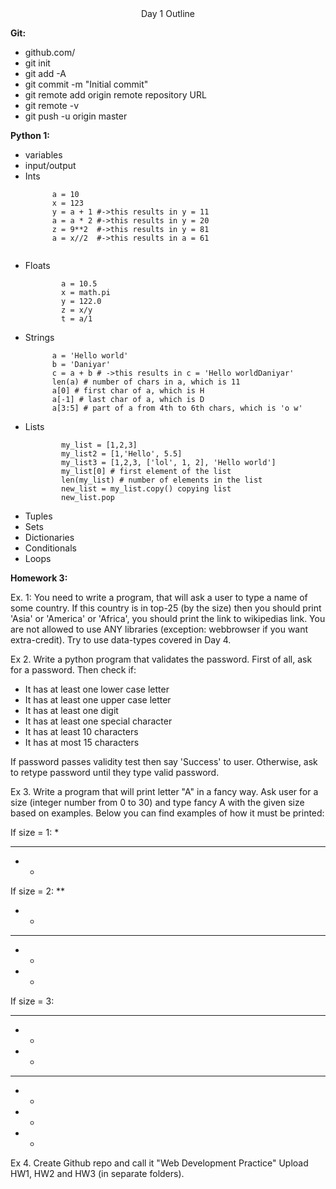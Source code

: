 <center>Day 1 Outline</center>

<b>Git:</b>
<ul>
  <li> github.com/</li>
  <li> git init</li>
  <li> git add -A</li>
  <li> git commit -m "Initial commit"</li>
  <li> git remote add origin remote repository URL </li>
  <li> git remote -v </li>
  <li> git push -u origin master </li>
</ul>

<b>Python 1: </b>
<ul>

  <li> variables </li>
  <li> input/output </li>
  <li>
    Ints

```
      a = 10
      x = 123
      y = a + 1 #->this results in y = 11
      a = a * 2 #->this results in y = 20
      z = 9**2  #->this results in y = 81
      a = x//2  #->this results in a = 61


```
  </li>
  <li> Floats

```
        a = 10.5
        x = math.pi
        y = 122.0
        z = x/y
        t = a/1
```
  </li>
  <li>
  Strings

  ```
        a = 'Hello world'
        b = 'Daniyar'
        c = a + b # ->this results in c = 'Hello worldDaniyar'
        len(a) # number of chars in a, which is 11
        a[0] # first char of a, which is H
        a[-1] # last char of a, which is D
        a[3:5] # part of a from 4th to 6th chars, which is 'o w'
  ```
  </li>
  <li> Lists

```
        my_list = [1,2,3]
        my_list2 = [1,'Hello', 5.5]
        my_list3 = [1,2,3, ['lol', 1, 2], 'Hello world']
        my_list[0] # first element of the list
        len(my_list) # number of elements in the list
        new_list = my_list.copy() copying list
        new_list.pop
```

  </li>
  <li> Tuples </li>
  <li> Sets</li>
  <li> Dictionaries </li>
  <li> Conditionals </li>
  <li> Loops</li>
  </ul>




<b>Homework 3:</b>

Ex. 1: You need to write a program, that will ask a user to type a name of some country. If this country is in top-25 (by the size) then you should print 'Asia' or 'America' or 'Africa', you should print the link to wikipedias link. You are not allowed to use ANY libraries (exception: webbrowser if you want extra-credit). Try to use data-types covered in Day 4.

Ex 2. Write a python program that validates the password. First of all, ask for a password. Then check if:

 - It has at least one lower case letter
 - It has at least one upper case letter
 - It has at least one digit
 - It has at least one special character
 - It has at least 10 characters
 - It has at most 15 characters

If password passes validity test then say 'Success' to user. Otherwise, ask to retype password until they type valid password.

Ex 3.
Write a program that will print letter "A" in a fancy way. Ask user for a size (integer number from 0 to 30) and type fancy A with the given size based on examples. Below you can find examples of how it must be printed:

If size = 1:
 *
***
* *

If size = 2:
 **
*  *
****
*  *
*  *

If size = 3:
 ***                                                                   
*   *                                                                  
*   *                                                                  
*****                                                                  
*   *                                                                  
*   *                                                                  
*   *



Ex 4.
Create Github repo and call it "Web Development Practice"
Upload HW1, HW2 and HW3 (in separate folders).

